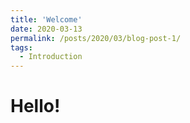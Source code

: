 ```yaml
---
title: 'Welcome'
date: 2020-03-13
permalink: /posts/2020/03/blog-post-1/
tags:
  - Introduction
---
```

Hello!
======
